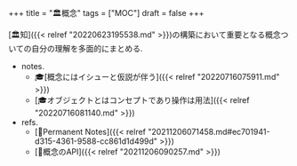 +++
title = "🏛概念"
tags = ["MOC"]
draft = false
+++

[🏛知]({{< relref "20220623195538.md" >}})の構築において重要となる概念ついての自分の理解を多面的にまとめる.

-   notes.
    -   🎓[概念にはイシューと仮説が伴う]({{< relref "20220716075911.md" >}})
    -   [🎓オブジェクトとはコンセプトであり操作は用法]({{< relref "20220716081140.md" >}})
-   refs.
    -   [📝Permanent Notes]({{< relref "20211206071458.md#ec701941-d315-4361-9588-cc861d1d499d" >}})
    -   [🔖概念のAPI]({{< relref "20211206090257.md" >}})
